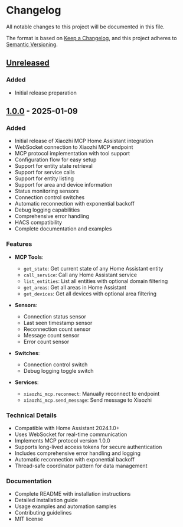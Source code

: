 # Changelog

All notable changes to this project will be documented in this file.

The format is based on [Keep a Changelog](https://keepachangelog.com/en/1.0.0/),
and this project adheres to [Semantic Versioning](https://semver.org/spec/v2.0.0.html).

## [Unreleased]

### Added

- Initial release preparation

## [1.0.0] - 2025-01-09

### Added

- Initial release of Xiaozhi MCP Home Assistant integration
- WebSocket connection to Xiaozhi MCP endpoint
- MCP protocol implementation with tool support
- Configuration flow for easy setup
- Support for entity state retrieval
- Support for service calls
- Support for entity listing
- Support for area and device information
- Status monitoring sensors
- Connection control switches
- Automatic reconnection with exponential backoff
- Debug logging capabilities
- Comprehensive error handling
- HACS compatibility
- Complete documentation and examples

### Features

- **MCP Tools**:

  - `get_state`: Get current state of any Home Assistant entity
  - `call_service`: Call any Home Assistant service
  - `list_entities`: List all entities with optional domain filtering
  - `get_areas`: Get all areas in Home Assistant
  - `get_devices`: Get all devices with optional area filtering

- **Sensors**:

  - Connection status sensor
  - Last seen timestamp sensor
  - Reconnection count sensor
  - Message count sensor
  - Error count sensor

- **Switches**:

  - Connection control switch
  - Debug logging toggle switch

- **Services**:
  - `xiaozhi_mcp.reconnect`: Manually reconnect to endpoint
  - `xiaozhi_mcp.send_message`: Send message to Xiaozhi

### Technical Details

- Compatible with Home Assistant 2024.1.0+
- Uses WebSocket for real-time communication
- Implements MCP protocol version 1.0.0
- Supports long-lived access tokens for secure authentication
- Includes comprehensive error handling and logging
- Automatic reconnection with exponential backoff
- Thread-safe coordinator pattern for data management

### Documentation

- Complete README with installation instructions
- Detailed installation guide
- Usage examples and automation samples
- Contributing guidelines
- MIT license

[Unreleased]: https://github.com/mac8005/ha-hacs-xiaozhi/compare/v1.0.0...HEAD
[1.0.0]: https://github.com/mac8005/ha-hacs-xiaozhi/releases/tag/v1.0.0
